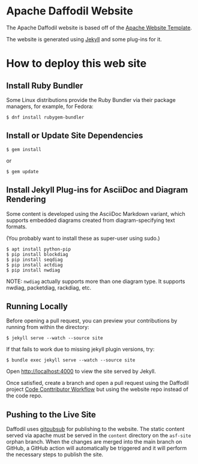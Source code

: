 <!--
{% comment %}
Licensed to the Apache Software Foundation (ASF) under one or more
contributor license agreements.  See the NOTICE file distributed with
this work for additional information regarding copyright ownership.
The ASF licenses this file to you under the Apache License, Version 2.0
(the "License"); you may not use this file except in compliance with
the License.  You may obtain a copy of the License at

http://www.apache.org/licenses/LICENSE-2.0

Unless required by applicable law or agreed to in writing, software
distributed under the License is distributed on an "AS IS" BASIS,
WITHOUT WARRANTIES OR CONDITIONS OF ANY KIND, either express or implied.
See the License for the specific language governing permissions and
limitations under the License.
{% endcomment %}
-->

# Apache Daffodil Website

The Apache Daffodil website is based off of the [Apache Website Template](https://github.com/apache/apache-website-template).

The website is generated using [Jekyll](https://jekyllrb.com/) and some plug-ins for it.

# How to deploy this web site

## Install Ruby Bundler

Some Linux distributions provide the Ruby Bundler via their package managers, for example, for Fedora:

    $ dnf install rubygem-bundler

## Install or Update Site Dependencies

    $ gem install

or

    $ gem update

## Install Jekyll Plug-ins for AsciiDoc and Diagram Rendering

Some content is developed using the AsciiDoc Markdown variant, which supports
embedded diagrams created from diagram-specifying text formats. 

(You probably want to install these as super-user using sudo.)

    $ apt install python-pip
    $ pip install blockdiag
    $ pip install seqdiag
    $ pip install actdiag
    $ pip install nwdiag

NOTE: `nwdiag` actually supports more than one diagram type. It supports nwdiag, packetdiag, rackdiag, etc.

## Running Locally

Before opening a pull request, you can preview your contributions by
running from within the directory:

    $ jekyll serve --watch --source site

If that fails to work due to missing jekyll plugin versions, try:

    $ bundle exec jekyll serve --watch --source site

Open [http://localhost:4000](http://localhost:4000) to view the site served by Jekyll.

Once satisfied, create a branch and open a pull request using the Daffodil
project [Code Conttributor Workflow](https://cwiki.apache.org/confluence/display/DAFFODIL/Code+Contributor+Workflow)
but using the website repo instead of the code repo.

## Pushing to the Live Site

Daffodil uses [gitpubsub](https://www.apache.org/dev/gitpubsub.html) for
publishing to the website. The static content served via apache must be served
in the ``content`` directory on the ``asf-site`` orphan branch. When the changes
are merged into the main branch on GitHub, a GitHub action will automatically
be triggered and it will perform the necessary steps to publish the site.
